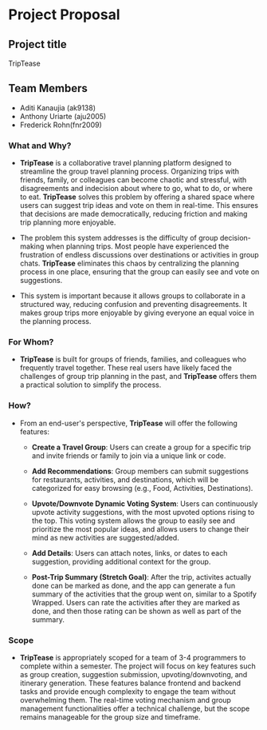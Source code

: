 # Project Proposal

## Project title
TripTease

## Team Members
* Aditi Kanaujia (ak9138)
* Anthony Uriarte (aju2005)
* Frederick Rohn(fnr2009)

### **What and Why?**

* **TripTease** is a collaborative travel planning platform designed to streamline the group travel planning process. Organizing trips with friends, family, or colleagues can become chaotic and stressful, with disagreements and indecision about where to go, what to do, or where to eat. **TripTease** solves this problem by offering a shared space where users can suggest trip ideas and vote on them in real-time. This ensures that decisions are made democratically, reducing friction and making trip planning more enjoyable.

* The problem this system addresses is the difficulty of group decision-making when planning trips. Most people have experienced the frustration of endless discussions over destinations or activities in group chats. **TripTease** eliminates this chaos by centralizing the planning process in one place, ensuring that the group can easily see and vote on suggestions.

* This system is important because it allows groups to collaborate in a structured way, reducing confusion and preventing disagreements. It makes group trips more enjoyable by giving everyone an equal voice in the planning process.

### **For Whom?**

* **TripTease** is built for groups of friends, families, and colleagues who frequently travel together. These real users have likely faced the challenges of group trip planning in the past, and **TripTease** offers them a practical solution to simplify the process.

### **How?**

* From an end-user's perspective, **TripTease** will offer the following features:

  * **Create a Travel Group**: Users can create a group for a specific trip and invite friends or family to join via a unique link or code.
  
  * **Add Recommendations**: Group members can submit suggestions for restaurants, activities, and destinations, which will be categorized for easy browsing (e.g., Food, Activities, Destinations).
  
  * **Upvote/Downvote Dynamic Voting System**: Users can continuously upvote activity suggestions, with the most upvoted options rising to the top. This voting system allows the group to easily see and prioritize the most popular ideas, and allows users to change their mind as new activities are suggested/added.
  
  * **Add Details**: Users can attach notes, links, or dates to each suggestion, providing additional context for the group.
  * **Post-Trip Summary (Stretch Goal)**:
After the trip, activites actually done can be marked as done, and the app can generate a fun summary of the activities that the group went on, similar to a Spotify Wrapped. Users can rate the activities after they are marked as done, and then those rating can be shown as well as part of the summary.


### **Scope**

* **TripTease** is appropriately scoped for a team of 3-4 programmers to complete within a semester. The project will focus on key features such as group creation, suggestion submission, upvoting/downvoting, and itinerary generation. These features balance frontend and backend tasks and provide enough complexity to engage the team without overwhelming them. The real-time voting mechanism and group management functionalities offer a technical challenge, but the scope remains manageable for the group size and timeframe.
